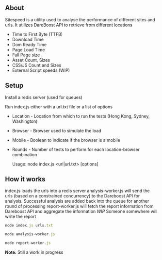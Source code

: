 ## About
Sitespeed is a utility used to analyse the performance of different sites and urls.
It utilizes DareBoost API to retrieve from different locations
* Time to First Byte (TTFB)
* Download Time
* Dom Ready Time 
* Page Load Time
* Full Page size
* Asset Count, Sizes
* CSS/JS Count and Sizes
* External Script speeds (WIP)

## Setup
Install a redis server (used for queues)

Run index.js either with a url.txt file or a list of options
* Location - Location from which to run the tests (Hong Kong, Sydney, Washington)
* Browser - Browser used to simulate the load
* Mobile - Boolean to indicate if the browser is a mobile
* Rounds - Number of tests to perform for each location-browser combination

	Usage: node index.js <url|url.txt> [options]


## How it works
index.js loads the urls into a redis server
analysis-worker.js will send the urls (based on a constrained concurrency) to the Dareboost API for analysis.
Successful analysis are added back into the queue for another round of processing
report-worker.js will fetch the report information from Dareboost API and aggregate the information
_WIP_ Someone somewhere will write the report

```javascript
node index.js urls.txt

node analysis-worker.js

node report-worker.js

```

**Note:** Still a work in progress

